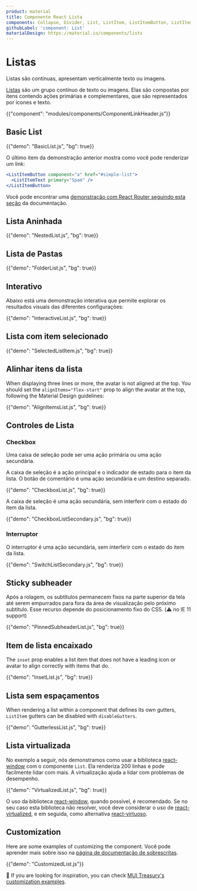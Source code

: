```yaml
---
product: material
title: Componente React Lista
components: Collapse, Divider, List, ListItem, ListItemButton, ListItemAvatar, ListItemIcon, ListItemSecondaryAction, ListItemText, ListSubheader
githubLabel: 'component: List'
materialDesign: https://material.io/components/lists
---
```


# Listas

<p class="description">Listas são continuas, apresentam verticalmente texto ou imagens.</p>

[Listas](https://material.io/design/components/lists.html) são um grupo contínuo de texto ou imagens. Elas são compostas por itens contendo ações primárias e complementares, que são representados por ícones e texto.

{{"component": "modules/components/ComponentLinkHeader.js"}}

## Basic List

{{"demo": "BasicList.js", "bg": true}}

O último item da demonstração anterior mostra como você pode renderizar um link:

```jsx
<ListItemButton component="a" href="#simple-list">
  <ListItemText primary="Spam" />
</ListItemButton>
```

Você pode encontrar uma [demonstração com React Router seguindo esta seção](/material/guides/routing/#list) da documentação.

## Lista Aninhada

{{"demo": "NestedList.js", "bg": true}}

## Lista de Pastas

{{"demo": "FolderList.js", "bg": true}}

## Interativo

Abaixo está uma demonstração interativa que permite explorar os resultados visuais das diferentes configurações:

{{"demo": "InteractiveList.js", "bg": true}}

## Lista com item selecionado

{{"demo": "SelectedListItem.js", "bg": true}}

## Alinhar itens da lista

When displaying three lines or more, the avatar is not aligned at the top. You should set the `alignItems="flex-start"` prop to align the avatar at the top, following the Material Design guidelines:

{{"demo": "AlignItemsList.js", "bg": true}}

## Controles de Lista

### Checkbox

Uma caixa de seleção pode ser uma ação primária ou uma ação secundária.

A caixa de seleção é a ação principal e o indicador de estado para o item da lista. O botão de comentário é uma ação secundária e um destino separado.

{{"demo": "CheckboxList.js", "bg": true}}

A caixa de seleção é uma ação secundária, sem interferir com o estado do item da lista.

{{"demo": "CheckboxListSecondary.js", "bg": true}}

### Interruptor

O interruptor é uma ação secundária, sem interferir com o estado do item da lista.

{{"demo": "SwitchListSecondary.js", "bg": true}}

## Sticky subheader

Após a rolagem, os subtítulos permanecem fixos na parte superior da tela até serem empurrados para fora da área de visualização pelo próximo subtítulo. Esse recurso depende do posicionamento fixo do CSS. (⚠️ no IE 11 support)

{{"demo": "PinnedSubheaderList.js", "bg": true}}

## Item de lista encaixado

The `inset` prop enables a list item that does not have a leading icon or avatar to align correctly with items that do.

{{"demo": "InsetList.js", "bg": true}}

## Lista sem espaçamentos

When rendering a list within a component that defines its own gutters, `ListItem` gutters can be disabled with `disableGutters`.

{{"demo": "GutterlessList.js", "bg": true}}

## Lista virtualizada

No exemplo a seguir, nós demonstramos como usar a biblioteca [react-window](https://github.com/bvaughn/react-window) com o componente `List`. Ela renderiza 200 linhas e pode facilmente lidar com mais. A virtualização ajuda a lidar com problemas de desempenho.

{{"demo": "VirtualizedList.js", "bg": true}}

O uso da biblioteca [react-window](https://github.com/bvaughn/react-window), quando possível, é recomendado. Se no seu caso esta biblioteca não resolver, você deve considerar o uso de [react-virtualized](https://github.com/bvaughn/react-virtualized), e em seguida, como alternativa [react-virtuoso](https://github.com/petyosi/react-virtuoso).

## Customization

Here are some examples of customizing the component. Você pode aprender mais sobre isso na [página de documentação de sobrescritas](/material/customization/how-to-customize/).

{{"demo": "CustomizedList.js"}}

🎨 If you are looking for inspiration, you can check [MUI Treasury's customization examples](https://mui-treasury.com/styles/list-item/).
